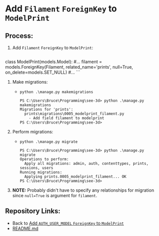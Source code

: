 # Add `Filament` `ForeignKey` to `ModelPrint`

## Process:

1. Add `Filament` `ForeignKey` to `ModelPrint`:
    ```
class ModelPrint(models.Model):
    #...
    filament = models.ForeignKey(Filament, related_name='prints', null=True, on_delete=models.SET_NULL)
    #...
    ```

1. Make migrations:
    * `python .\manage.py makemigrations`
        ```
        PS C:\Users\Bruce\Programming\see-3d> python .\manage.py makemigrations
        Migrations for 'prints':
          prints\migrations\0005_modelprint_filament.py
            - Add field filament to modelprint
        PS C:\Users\Bruce\Programming\see-3d>
        ```

1. Perform migrations:
    * `python .\manage.py migrate`
        ```
        PS C:\Users\Bruce\Programming\see-3d> python .\manage.py migrate
        Operations to perform:
          Apply all migrations: admin, auth, contenttypes, prints, sessions, users
        Running migrations:
          Applying prints.0005_modelprint_filament... OK
        PS C:\Users\Bruce\Programming\see-3d>
        ```

1. **NOTE:** Probably didn't have to specify any relationships for migration since `null=True` is argument for `filament`.








## Repository Links:
* Back to [Add `AUTH_USER_MODEL` `ForeignKey` to `ModelPrint`](./03_add_user_foreign_key_to_model_print.md)
* [README.md](../README.md)